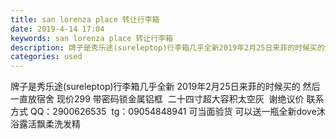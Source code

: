```yaml
---
title: san lorenza place 转让行李箱
date: 2019-4-14 17:04
keywords: san lorenza place 转让行李箱
description: 牌子是秀乐途(sureleptop)行李箱几乎全新2019年2月25日来菲的时候买的然后一直放宿舍现价299带密码锁金属铝框  二十四寸超大容积太空灰  谢绝议价联系方式QQ：2900626535  tg：09054848941可当面验货可
categories: used
---
```

<td class="t_f" id="postmessage_3496529">

牌子是秀乐途(sureleptop)行李箱几乎全新 2019年2月25日来菲的时候买的 然后一直放宿舍 现价299 带密码锁金属铝框  二十四寸超大容积太空灰  谢绝议价 联系方式 QQ：2900626535  tg：09054848941 可当面验货 可以送一瓶全新dove沐浴露活飘柔洗发精<br/>
<img alt="" border="0" class="zoom" data-cf-modified-029478f9b37ef3a8a6c69f88-="" file="http://www.flw.ph/data/appbyme/upload/image/201904/14/rESTPpkb8VYJ.jpg" id="aimg_l5cob" lazyloadthumb="1" onclick="" onmouseover="" src="http://www.flw.ph/data/appbyme/upload/image/201904/14/rESTPpkb8VYJ.jpg"/><br/>
<img alt="" border="0" class="zoom" data-cf-modified-029478f9b37ef3a8a6c69f88-="" file="http://www.flw.ph/data/appbyme/upload/image/201904/14/MjjL2OSZayyS.jpg" id="aimg_kP3Q3" lazyloadthumb="1" onclick="" onmouseover="" src="http://www.flw.ph/data/appbyme/upload/image/201904/14/MjjL2OSZayyS.jpg"/><br/>
<img alt="" border="0" class="zoom" data-cf-modified-029478f9b37ef3a8a6c69f88-="" file="http://www.flw.ph/data/appbyme/upload/image/201904/14/cWcpJplhDpXY.jpg" id="aimg_J4YI4" lazyloadthumb="1" onclick="" onmouseover="" src="http://www.flw.ph/data/appbyme/upload/image/201904/14/cWcpJplhDpXY.jpg"/><br/>
<img alt="" border="0" class="zoom" data-cf-modified-029478f9b37ef3a8a6c69f88-="" file="http://www.flw.ph/data/appbyme/upload/image/201904/14/8hZHWnwyrU6X.jpg" id="aimg_R5ixZ" lazyloadthumb="1" onclick="" onmouseover="" src="http://www.flw.ph/data/appbyme/upload/image/201904/14/8hZHWnwyrU6X.jpg"/><br/>
<img alt="" border="0" class="zoom" data-cf-modified-029478f9b37ef3a8a6c69f88-="" file="http://www.flw.ph/data/appbyme/upload/image/201904/14/8LPYaLkq1hQm.jpg" id="aimg_oc01Q" lazyloadthumb="1" onclick="" onmouseover="" src="http://www.flw.ph/data/appbyme/upload/image/201904/14/8LPYaLkq1hQm.jpg"/><br/>
</td>
